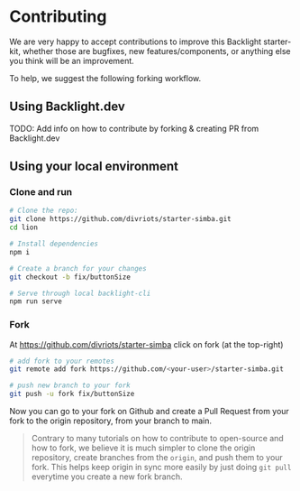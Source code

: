 # Contributing

We are very happy to accept contributions to improve this Backlight starter-kit, whether those are bugfixes, new features/components, or anything else you think will be an improvement.

To help, we suggest the following forking workflow.

## Using Backlight.dev

TODO: Add info on how to contribute by forking & creating PR from Backlight.dev

## Using your local environment

### Clone and run

```sh
# Clone the repo:
git clone https://github.com/divriots/starter-simba.git
cd lion

# Install dependencies
npm i

# Create a branch for your changes
git checkout -b fix/buttonSize

# Serve through local backlight-cli
npm run serve
```

### Fork

At <https://github.com/divriots/starter-simba> click on fork (at the top-right)

```sh
# add fork to your remotes
git remote add fork https://github.com/<your-user>/starter-simba.git

# push new branch to your fork
git push -u fork fix/buttonSize
```

Now you can go to your fork on Github and create a Pull Request from your fork to the origin repository, from your branch to main.

> Contrary to many tutorials on how to contribute to open-source and how to fork, we believe it is much simpler to clone the origin repository, create branches from the `origin`, and push them to your fork. This helps keep origin in sync more easily by just doing `git pull` everytime you create a new fork branch.
